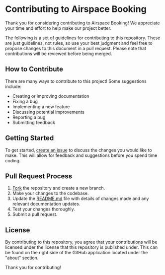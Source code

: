 # Contributing to Airspace Booking

Thank you for considering contributing to Airspace Booking! We appreciate your time and effort to help make our project better.

The following is a set of guidelines for contributing to this repository. These are just guidelines, not rules, so use your best judgment and feel free to propose changes to this document in a pull request. Please note that contributions will be reviewed before being merged.

## How to Contribute

There are many ways to contribute to this project! Some suggestions include:

- Creating or improving documentation
- Fixing a bug
- Implementing a new feature
- Discussing potential improvements
- Reporting a bug
- Submitting feedback

## Getting Started

To get started, [create an issue](https://github.com/vatger/airspace-booking/issues) to discuss the changes you would like to make. This will allow for feedback and suggestions before you spend time coding.

## Pull Request Process

1. [Fork](https://help.github.com/en/github/getting-started-with-github/fork-a-repo) the repository and create a new branch.
2. Make your changes to the codebase.
3. Update the [README.md](README.md) file with details of changes made and any relevant documentation updates.
4. Test your changes thoroughly.
5. Submit a pull request.

## License

By contributing to this repository, you agree that your contributions will be licensed under the license that this repository is published under.
This can be found on the right side of the GitHub application located under the "about" section.

Thank you for contributing!
